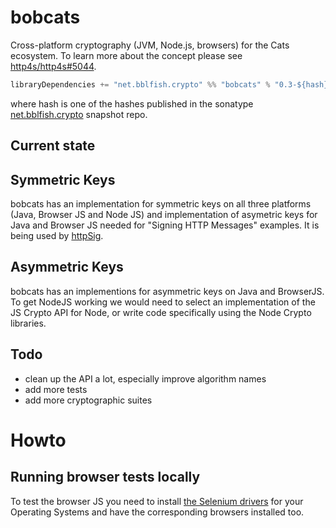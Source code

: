 # bobcats

Cross-platform cryptography (JVM, Node.js, browsers) for the Cats ecosystem.
To learn more about the concept please see [http4s/http4s#5044](https://github.com/http4s/http4s/issues/5044).

```scala
libraryDependencies += "net.bblfish.crypto" %% "bobcats" % "0.3-${hash}-SNAPSHOT" 
```

where hash is one of the hashes published in the sonatype [net.bblfish.crypto](https://oss.sonatype.org/content/repositories/snapshots/net/bblfish/crypto/) snapshot repo.

## Current state
                         
## Symmetric Keys

bobcats has an implementation for symmetric keys on all three platforms (Java, Browser JS and Node JS)
and implementation of asymetric keys for Java and Browser JS needed for "Signing HTTP Messages"
examples. 
It is being used by [httpSig](https://github.com/bblfish/httpSig).

## Asymmetric Keys

bobcats has an implementions for asymmetric keys on Java and BrowserJS. To get NodeJS working we would need to select an implementation of the JS Crypto API for Node, or write code specifically using the Node Crypto libraries.


## Todo

- clean up the API a lot, especially improve algorithm names
- add more tests
- add more cryptographic suites

# Howto

## Running browser tests locally

To test the browser JS you need to install [the Selenium drivers](https://www.selenium.dev/downloads/) for your Operating Systems and have the corresponding browsers installed too.
